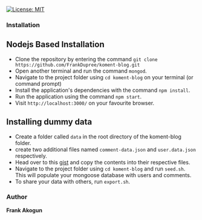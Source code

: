 [![License: MIT](https://img.shields.io/badge/License-MIT-yellow.svg)](https://opensource.org/licenses/MIT)



### Installation



## Nodejs Based Installation
* Clone the repository by entering the command `git clone https://github.com/FrankDupree/koment-blog.git`
* Open another terminal and run the command `mongod`.
* Navigate to the project folder using `cd koment-blog` on your terminal (or command prompt)
* Install the application's dependencies with the command `npm install`.
* Run the application using the command `npm start`.
* Visit `http://localhost:3000/` on your favourite browser.


## Installing dummy data
* Create a folder called `data` in the root directory of the koment-blog folder.
* create two additional files named `comment-data.json` and `user.data.json` respectively.
* Head over to this [gist](https://gist.github.com/FrankDupree/a29117453923d32f5b65a7c83dd5cf5b) and copy the contents into their respective files.
* Navigate to the project folder using `cd koment-blog` and run `seed.sh`. This will populate your mongoose database with users and comments.
* To share your data with others, run `export.sh`.


### Author
**Frank Akogun**

